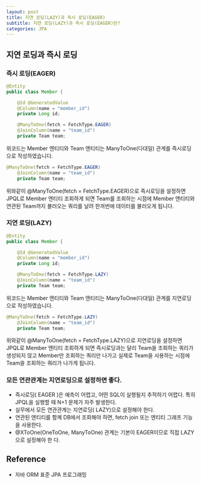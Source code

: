 ```yaml
---
layout: post
title: 지연 로딩(LAZY)과 즉시 로딩(EAGER)
subtitle: 지연 로딩(LAZY)과 즉시 로딩(EAGER)란?
categories: JPA
---
```


## 지연 로딩과 즉시 로딩

### 즉시 로딩(EAGER)

```java
@Entity
public class Member {

    @Id @GeneratedValue
    @Column(name = "member_id")
    private Long id;

    @ManyToOne(fetch = FetchType.EAGER)
    @JoinColumn(name = "team_id")
    private Team team;
```

위코드는 Member 엔티티와 Team 엔티티는 ManyToOne(다대일) 관계를 즉시로딩으로 작성하였습니다.



```java
@ManyToOne(fetch = FetchType.EAGER)
    @JoinColumn(name = "team_id")
    private Team team;
```

위와같이 @ManyToOne(fetch = FetchType.EAGER)으로 즉시로딩을 설정하면 JPQL로 Member 엔티티 조회하게 되면 Team를 조회하는 시점에 Member 엔티티와 연관된 Team까지 불러오는 쿼리를 날려 한꺼번에 데이터를 불러오게 됩니다.

### 지연 로딩(LAZY)

```java
@Entity
public class Member {

    @Id @GeneratedValue
    @Column(name = "member_id")
    private Long id;

    @ManyToOne(fetch = FetchType.LAZY)
    @JoinColumn(name = "team_id")
    private Team team;
```

위코드는 Member 엔티티와 Team 엔티티는 ManyToOne(다대일) 관계를 지연로딩으로 작성하였습니다.

```java
@ManyToOne(fetch = FetchType.LAZY)
    @JoinColumn(name = "team_id")
    private Team team;
```

위와같이 @ManyToOne(fetch = FetchType.LAZY)으로 지연로딩을 설정하면 JPQL로 Member 엔티티 조회하게 되면 즉시로딩과는 달리 Team을 조회하는 쿼리가 생성되지 않고 Member만 조회하는 쿼리만 나가고 실제로 Team을 사용하는 시점에 Team을 조회하는 쿼리가 나가게 됩니다.

### 모든 연관관계는 지연로딩으로 설정하면 좋다.

- 즉시로딩( EAGER )은 예측이 어렵고, 어떤 SQL이 실행될지 추적하기 어렵다. 특히 JPQL을 실행할 때 N+1
문제가 자주 발생한다.
- 실무에서 모든 연관관계는 지연로딩( LAZY)으로 설정해야 한다.
- 연관된 엔티티를 함께 DB에서 조회해야 하면, fetch join 또는 엔티티 그래프 기능을 사용한다.
- @XToOne(OneToOne, ManyToOne) 관계는 기본이 EAGER이므로 직접 LAZY으로 설정해야 한
다.

## Reference

- 자바 ORM 표준 JPA 프로그래밍
